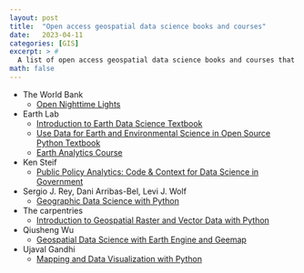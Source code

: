 ```yaml
---
layout: post
title:  "Open access geospatial data science books and courses"
date:   2023-04-11
categories: [GIS]
excerpt: > #
  A list of open access geospatial data science books and courses that I found helpful
math: false
---
```


- The World Bank
  - [Open Nighttime Lights](https://worldbank.github.io/OpenNightLights/welcome.html)
- Earth Lab
  - [Introduction to Earth Data Science Textbook](https://www.earthdatascience.org/courses/intro-to-earth-data-science/)
  - [Use Data for Earth and Environmental Science in Open Source Python Textbook](https://www.earthdatascience.org/courses/use-data-open-source-python/)
  - [Earth Analytics Course](https://www.earthdatascience.org/courses/earth-analytics-python//)
- Ken Steif
  - [Public Policy Analytics: Code & Context for Data Science in Government](https://urbanspatial.github.io/PublicPolicyAnalytics/)
- Sergio J. Rey, Dani Arribas-Bel, Levi J. Wolf
  - [Geographic Data Science with Python](https://geographicdata.science/book/intro.html)
- The carpentries
  - [Introduction to Geospatial Raster and Vector Data with Python](https://carpentries-incubator.github.io/geospatial-python/)
- Qiusheng Wu
  - [Geospatial Data Science with Earth Engine and Geemap](https://book.geemap.org/)
- Ujaval Gandhi
  - [Mapping and Data Visualization with Python](https://courses.spatialthoughts.com/python-dataviz.html)